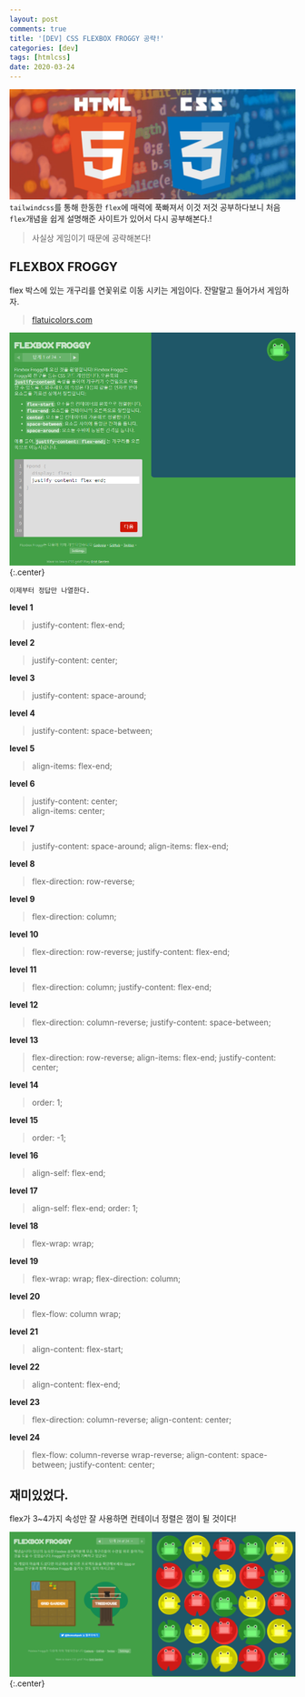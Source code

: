 ```yaml
---
layout: post
comments: true
title: '[DEV] CSS FLEXBOX FROGGY 공략!'
categories: [dev]
tags: [htmlcss]
date: 2020-03-24
---
```

![headerimg](/assets/img/subcate/htmlcss.png)  
`tailwindcss`를 통해 한동한 `flex`에 매력에 푹빠져서 이것 저것 공부하다보니 처음 `flex`개념을 쉽게 설명해준 사이트가 있어서 다시 공부해본다.!
> 사실상 게임이기 때문에 공략해본다!

## FLEXBOX FROGGY 
flex 박스에 있는 개구리를 연꽃위로 이동 시키는 게임이다. 잔말말고 들어가서 게임하자. 

> [flatuicolors.com](flatuicolors.com)

![img](/assets/img/post/flexbox/Screenshot_1.png){:.center}


`이제부터 정답만 나열한다.`  

**level 1**
> justify-content: flex-end;

**level 2**
> justify-content: center;

**level 3**
> justify-content: space-around;

**level 4**
> justify-content: space-between;

**level 5**
> align-items: flex-end;

**level 6**
> justify-content: center;  
> align-items: center;

**level 7**
> justify-content: space-around;
> align-items: flex-end;

**level 8**
> flex-direction: row-reverse;

**level 9**
> flex-direction: column;

**level 10**
> flex-direction: row-reverse;
> justify-content: flex-end;

**level 11**
> flex-direction: column;
> justify-content: flex-end;

**level 12**
> flex-direction: column-reverse;
> justify-content: space-between;

**level 13**
> flex-direction: row-reverse;
> align-items: flex-end;
> justify-content: center;

**level 14**
> order: 1;

**level 15**
> order: -1;

**level 16**
> align-self: flex-end;

**level 17**
> align-self: flex-end;
> order: 1;

**level 18**
> flex-wrap: wrap;

**level 19**
> flex-wrap: wrap;
> flex-direction: column;

**level 20**
> flex-flow: column wrap;

**level 21**
> align-content: flex-start;

**level 22**
> align-content: flex-end;

**level 23**
> flex-direction: column-reverse;
> align-content: center;

**level 24**
> flex-flow: column-reverse wrap-reverse;
> align-content: space-between;
> justify-content: center;



## 재미있었다.  
flex가 3~4가지 속성만 잘 사용하면 컨테이너 정렬은 껌이 될 것이다!


![img](/assets/img/post/flexbox/Screenshot_2.png){:.center}
